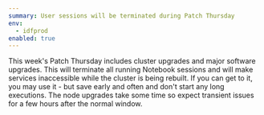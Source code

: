 ```yaml
---
summary: User sessions will be terminated during Patch Thursday
env:
  - idfprod
enabled: true
---
```


This week's Patch Thursday includes cluster upgrades and major software upgrades. This will terminate all running Notebook sessions and will make services inaccessible while the cluster is being rebuilt. If you can get to it, you may use it - but save early and often and don't start any long executions. The node upgrades take some time so expect transient issues for a few hours after the normal window.  
